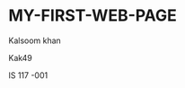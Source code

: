 <!DOCTYPE html>
<html>
<head>
<title>Page Title</title>
</head>
<body>

<h1>MY-FIRST-WEB-PAGE</h1>
<p>Kalsoom khan </p>
<p>Kak49</p>
<p>IS 117 -001</p>
</body>
</html>
